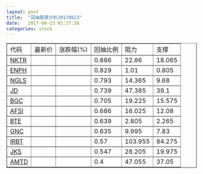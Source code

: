 ```yaml
---
layout: post
title:  "回抽股票分析20170823"
date:   2017-08-23 01:37:26
categories: stock
---
```

<script type="text/javascript">
var stockList = []
stockList.push('gb_nktr');
stockList.push('gb_enph');
stockList.push('gb_ngls');
stockList.push('gb_jd');
stockList.push('gb_bgc');
stockList.push('gb_afsi');
stockList.push('gb_bte');
stockList.push('gb_gnc');
stockList.push('gb_irbt');
stockList.push('gb_jks');
stockList.push('gb_amtd');
</script>
<table border="1">
 <tr>
 <td>代码</td>
 <td>最新价</td>
 <td>涨跌幅(%)</td>
 <td>回抽比例</td>
 <td>阻力</td>
 <td>支撑</td>
</tr>
  <tr id="nktr">
  <td><a href="http://stock.finance.sina.com.cn/usstock/quotes/NKTR.html" target="_blank">NKTR</a></td><td></td><td></td><td>0.886</td><td>22.86</td><td>18.065</td></tr>
  <tr id="enph">
  <td><a href="http://stock.finance.sina.com.cn/usstock/quotes/ENPH.html" target="_blank">ENPH</a></td><td></td><td></td><td>0.829</td><td>1.01</td><td>0.805</td></tr>
  <tr id="ngls">
  <td><a href="http://stock.finance.sina.com.cn/usstock/quotes/NGLS.html" target="_blank">NGLS</a></td><td></td><td></td><td>0.793</td><td>14.365</td><td>9.68</td></tr>
  <tr id="jd">
  <td><a href="http://stock.finance.sina.com.cn/usstock/quotes/JD.html" target="_blank">JD</a></td><td></td><td></td><td>0.739</td><td>47.385</td><td>39.1</td></tr>
  <tr id="bgc">
  <td><a href="http://stock.finance.sina.com.cn/usstock/quotes/BGC.html" target="_blank">BGC</a></td><td></td><td></td><td>0.705</td><td>19.225</td><td>15.575</td></tr>
  <tr id="afsi">
  <td><a href="http://stock.finance.sina.com.cn/usstock/quotes/AFSI.html" target="_blank">AFSI</a></td><td></td><td></td><td>0.686</td><td>16.025</td><td>12.08</td></tr>
  <tr id="bte">
  <td><a href="http://stock.finance.sina.com.cn/usstock/quotes/BTE.html" target="_blank">BTE</a></td><td></td><td></td><td>0.639</td><td>2.805</td><td>2.265</td></tr>
  <tr id="gnc">
  <td><a href="http://stock.finance.sina.com.cn/usstock/quotes/GNC.html" target="_blank">GNC</a></td><td></td><td></td><td>0.635</td><td>9.995</td><td>7.83</td></tr>
  <tr id="irbt">
  <td><a href="http://stock.finance.sina.com.cn/usstock/quotes/IRBT.html" target="_blank">IRBT</a></td><td></td><td></td><td>0.57</td><td>103.955</td><td>84.275</td></tr>
  <tr id="jks">
  <td><a href="http://stock.finance.sina.com.cn/usstock/quotes/JKS.html" target="_blank">JKS</a></td><td></td><td></td><td>0.547</td><td>28.205</td><td>19.975</td></tr>
  <tr id="amtd">
  <td><a href="http://stock.finance.sina.com.cn/usstock/quotes/AMTD.html" target="_blank">AMTD</a></td><td></td><td></td><td>0.4</td><td>47.055</td><td>37.05</td></tr>
</table>
